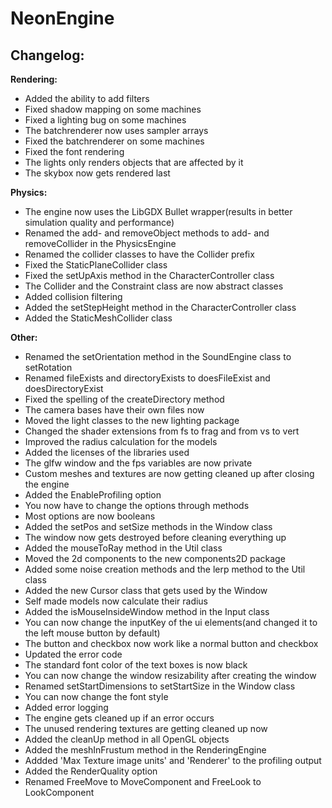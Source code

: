 # NeonEngine

## Changelog:

**Rendering:**
- Added the ability to add filters
- Fixed shadow mapping on some machines
- Fixed a lighting bug on some machines
- The batchrenderer now uses sampler arrays
- Fixed the batchrenderer on some machines
- Fixed the font rendering
- The lights only renders objects that are affected by it
- The skybox now gets rendered last

**Physics:**
- The engine now uses the LibGDX Bullet wrapper(results in better simulation quality and performance)
- Renamed the add- and removeObject methods to add- and removeCollider in the PhysicsEngine
- Renamed the collider classes to have the Collider prefix
- Fixed the StaticPlaneCollider class
- Fixed the setUpAxis method in the CharacterController class
- The Collider and the Constraint class are now abstract classes
- Added collision filtering
- Added the setStepHeight method in the CharacterController class
- Added the StaticMeshCollider class

**Other:**
- Renamed the setOrientation method in the SoundEngine class to setRotation
- Renamed fileExists and directoryExists to doesFileExist and doesDirectoryExist
- Fixed the spelling of the createDirectory method
- The camera bases have their own files now
- Moved the light classes to the new lighting package
- Changed the shader extensions from fs to frag and from vs to vert
- Improved the radius calculation for the models
- Added the licenses of the libraries used
- The glfw window and the fps variables are now private
- Custom meshes and textures are now getting cleaned up after closing the engine
- Added the EnableProfiling option
- You now have to change the options through methods
- Most options are now booleans
- Added the setPos and setSize methods in the Window class
- The window now gets destroyed before cleaning everything up
- Added the mouseToRay method in the Util class
- Moved the 2d components to the new components2D package
- Added some noise creation methods and the lerp method to the Util class
- Added the new Cursor class that gets used by the Window
- Self made models now calculate their radius
- Added the isMouseInsideWindow method in the Input class
- You can now change the inputKey of the ui elements(and changed it to the left mouse button by default)
- The button and checkbox now work like a normal button and checkbox
- Updated the error code
- The standard font color of the text boxes is now black
- You can now change the window resizability after creating the window
- Renamed setStartDimensions to setStartSize in the Window class
- You can now change the font style
- Added error logging
- The engine gets cleaned up if an error occurs
- The unused rendering textures are getting cleaned up now
- Added the cleanUp method in all OpenGL objects
- Added the meshInFrustum method in the RenderingEngine
- Addded 'Max Texture image units' and 'Renderer' to the profiling output
- Added the RenderQuality option
- Renamed FreeMove to MoveComponent and FreeLook to LookComponent